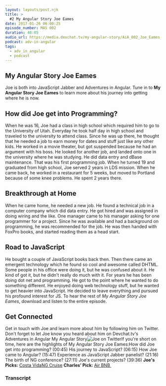 ```yaml
---
layout: layouts/post.njk
title: >
  #2 My Angular Story Joe Eames
date: 2017-01-26 06:00:25
episode_number: MAS 002
duration: 48:05
audio_url: https://media.devchat.tv/my-angular-story/AiA_002_Joe_Eames_Dev_My_Angular_Story.mp3
podcast: adv-in-angular
tags:
  - adv_in_angular
  - podcast
---
```


## My Angular Story Joe Eames

Joe is both into JavaScript Jabber and Adventures in Angular. Tune in&nbsp;to **My Angular Story Joe Eames** to learn more about his journey into getting where he is now.

## How did Joe&nbsp;get into Programming?

When he was 16, Joe&nbsp;had a class in high school which required him to go to the University of Utah. Everyday he took half day in high school and traveled to the university to attend class. Since he was up there, he thought that he needed a job to earn money for dates and stuff just like any other kids. He worked in a movie theater, but got suspended because he had an argument with his boss. He looked for another job, and landed onto one in the university where he was studying. He did data entry and dBase maintenance. That was his first programming job. When he turned 19 and graduated from high school, Joe&nbsp;served 2 years in LDS mission. When he came back, he worked in a restaurant for 5 weeks, but moved to Portland because of some knee problems. He&nbsp;spent 2 years there.

## Breakthrough at&nbsp;Home

When he came home, he needed a new job. He found a technical job in a computer company which did data entry. He got hired and was assigned in doing wiring and the like. One manager came to his manager asking for one programmer for a project. Since he was available and had a background on programming, he was recommended for the job. He was then handed with FoxPro books, and started reading them as a head start.

## Road to JavaScript

He bought a couple of JavaScript books back then. Then there came an emergent technology which he found so cool and awesome called DHTML. Some people in his office were doing it, but he was confused about it. He kind of got it, but he didn't really do much with it. For years he has been doing dot net and programming. He got to the point where he wanted to do something&nbsp;different. He enjoyed doing web technology stuff, but he wanted to get heavier into JavaScript. He decided to leave everything and pursued his profound interest for JS. To hear the rest of&nbsp;_My Angular Story Joe Eames_, download and listen&nbsp;to the entire episode.

## Get Connected

Get in touch&nbsp;with Joe and learn more about him by following him on Twitter. Don't forget to let Joe&nbsp;know you heard about him on Devchat.tv's Adventures in Angular My Angular Story![Joe on Twitter](https://twitter.com/josepheames)If you're short on time, here are the highlights of&nbsp;My Angular Story Joe Eames:How did Joe get into programming? (00:45) His journey to JavaScript? (06:15) How Joe came to Angular?&nbsp;(15:47) Experience as JavaScript Jabber panelist? (21:16) The birth of NG&nbsp;conference? (27:11) Joe's current projects? (39:36) **Joe's Picks:** [Costa Vida](http://www.costavida.com/)[NG Cruise](https://ngcruise.com/#/) **Charles' Pick:** [Air BNB&nbsp;](https://www.airbnb.com/?af=43720035&c=A_TC%3Dzfcr4pbmbb%26G_MT%3Dp%26G_CR%3D122167460828%26G_N%3Dg%26G_K%3Dair%20bnb%26G_P%3D%26G_D%3Dc&atlastest5=true&gclid=Cj0KEQiA_KvEBRCtzNil4-KR-LIBEiQAmgekFwrsmFcMqUHZ4OZ1ESEtAZULlIxHL3IOWPhcqKEagUQaAkvR8P8HAQ)

### Transcript
